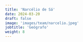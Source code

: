 ```yaml
---
title: 'Narcélio de Sá'
date: 2024-03-20
draft: false
image: 'images/team/narcelio.jpeg'
jobtitle: 'Geógrafo'
weight: 8
---
```

